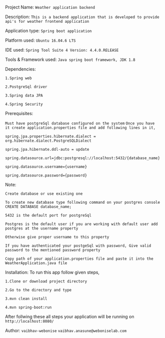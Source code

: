 Project Name: 
`Weather application backend`

Description: 
`This is a backend application that is developed to provide api's for weather frontend application`

Application type:
`Spring boot application`

Platform used: 
`Ubuntu 16.04.6 LTS`

IDE used: 
`Spring Tool Suite 4 Version: 4.4.0.RELEASE`

Tools & Framework used: 
`Java spring boot framework, JDK 1.8`

Dependencies:

`1.Spring web`

`2.PostgreSql driver`

`3.Spring data JPA`

`4.Spring Security`

Prerequisites: 

`Must have postgreSql database configured on the system`
`Once you have it create application.properties file and add following lines in it,`

`spring.jpa.properties.hibernate.dialect = org.hibernate.dialect.PostgreSQLDialect`

`spring.jpa.hibernate.ddl-auto = update`

`spring.datasource.url=jdbc:postgresql://localhost:5432/{database_name}`

`spring.datasource.username={username}`

`spring.datasource.password={password}`

Note:

`Create database or use existing one`

`To create new database type following command on your postgres console`
	`CREATE DATABASE database_name;`
	
`5432 is the default port for postgreSql`

`Postgres is the default user if you are working with default user add postgres at the username property`

`Otherwise give proper username to this property`

`If you have authenticated your postgeSql with password, Give valid password to the mentioned password property`

`Copy path of your application.properties file and paste it into the WeatherApplication.java file`

Installation: To run this app follow given steps,

`1.Clone or download project directory`

`2.Go to the directory and type`

`3.mvn clean install`

`4.mvn spring-boot:run`

After follwing these all steps your application will be running on 
`http://localhost:8080/`

Author: 
`vaibhav-webonise`
`vaibhav.anasune@weboniselab.com`

